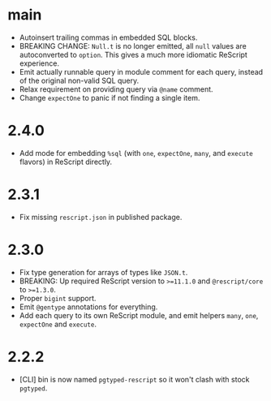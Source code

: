 # main

- Autoinsert trailing commas in embedded SQL blocks.
- BREAKING CHANGE: `Null.t` is no longer emitted, all `null` values are autoconverted to `option`. This gives a much more idiomatic ReScript experience.
- Emit actually runnable query in module comment for each query, instead of the original non-valid SQL query.
- Relax requirement on providing query via `@name` comment.
- Change `expectOne` to panic if not finding a single item.

# 2.4.0

- Add mode for embedding `%sql` (with `one`, `expectOne`, `many`, and `execute` flavors) in ReScript directly.

# 2.3.1

- Fix missing `rescript.json` in published package.

# 2.3.0

- Fix type generation for arrays of types like `JSON.t`.
- BREAKING: Up required ReScript version to `>=11.1.0` and `@rescript/core` to `>=1.3.0`.
- Proper `bigint` support.
- Emit `@gentype` annotations for everything.
- Add each query to its own ReScript module, and emit helpers `many`, `one`, `expectOne` and `execute`.

# 2.2.2

- [CLI] bin is now named `pgtyped-rescript` so it won't clash with stock `pgtyped`.
